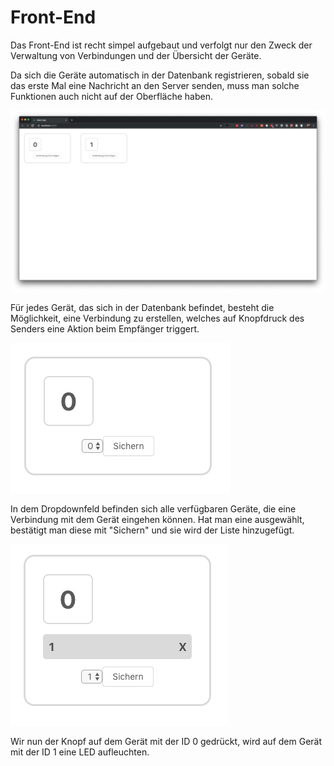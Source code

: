 # Front-End

Das Front-End ist recht simpel aufgebaut und verfolgt nur den Zweck der Verwaltung von Verbindungen und der Übersicht der Geräte. 

Da sich die Geräte automatisch in der Datenbank registrieren, sobald sie das erste Mal eine Nachricht an den Server senden, muss man solche Funktionen auch nicht auf der Oberfläche haben.

![](.gitbook/assets/bildschirmfoto-2019-07-18-um-18.50.51.png)

Für jedes Gerät, das sich in der Datenbank befindet, besteht die Möglichkeit, eine Verbindung zu erstellen, welches auf Knopfdruck des Senders eine Aktion beim Empfänger triggert. 

![](.gitbook/assets/bildschirmfoto-2019-07-18-um-18.51.17.png)

In dem Dropdownfeld befinden sich alle verfügbaren Geräte, die eine Verbindung mit dem Gerät eingehen können. Hat man eine ausgewählt, bestätigt man diese mit "Sichern" und sie wird der Liste hinzugefügt. 

![](.gitbook/assets/bildschirmfoto-2019-07-18-um-18.51.40.png)

Wir nun der Knopf auf dem Gerät mit der ID 0 gedrückt, wird auf dem Gerät mit der ID 1 eine LED aufleuchten. 

